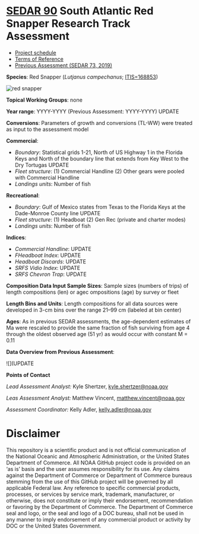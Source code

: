 
# [SEDAR 90](https://sedarweb.org/assessments/sedar-90-south-atlantic-red-snapper/) South Atlantic Red Snapper Research Track Assessment

+ [Project schedule](https://sedarweb.org/documents/sedar-90-south-atlantic-red-snapper-project-schedule-pdf/)
+ [Terms of Reference](https://sedarweb.org/documents/sedar-90-south-atlantic-red-snapper-terms-of-reference-pdf/)
+ [Previous Assessment (SEDAR 73, 2019)](https://sedarweb.org/assessments/sedar-73/)

**Species**:
Red Snapper (*Lutjanus campechanus*; [ITIS=168853](https://www.itis.gov/servlet/SingleRpt/SingleRpt?search_topic=TSN&search_value=168853#null))

![red snapper](https://github.com/user-attachments/assets/a57c0f7e-d709-4730-9335-ce5381062f02)

**Topical Working Groups**: none

**Year range**: YYYY-YYYY (Previous Assessment: YYYY-YYYY) UPDATE

**Conversions**: Parameters of growth and conversions (TL-WW) were treated as input to the assessment model

**Commercial**:  
  + *Boundary*: Statistical grids 1-21, North of US Highway 1 in the Florida Keys and North of the boundary line that extends from Key West to the Dry Tortugas UPDATE
  + *Fleet structure*: (1) Commercial Handline (2) Other gears were pooled with Commercial Handline
  + *Landings units*: Number of fish

**Recreational**:  
  + *Boundary*: Gulf of Mexico states from Texas to the Florida Keys at the Dade-Monroe County line UPDATE
  + *Fleet structure*: (1) Headboat (2) Gen Rec (private and charter modes)
  + *Landings units*: Number of fish

**Indices**:  
  + *Commercial Handline*: UPDATE
  + *FHeadboat Index*: UPDATE
  + *Headboat Discards*: UPDATE    
  + *SRFS Vidio Index*: UPDATE
  + *SRFS Chevron Trap*: UPDATE


**Composition Data Input Sample Sizes**: Sample sizes (numbers of trips) of length compositions (len) or agec ompositions (age) by survey or fleet

**Length Bins and Units**: Length compositions for all data sources were developed in 3-cm bins over the range 21–99 cm (labeled at bin center)

**Ages**: As in previous SEDAR assessments, the age-dependent estimates of Ma were rescaled to provide the same fraction of fish surviving from age 4 through the oldest observed age (51 yr) as would occur with constant M = 0.11

**Data Overview from Previous Assessment**:

![](UPDATE


**Points of Contact**

*Lead Assessment Analyst:* Kyle Shertzer, kyle.shertzer@noaa.gov

*Leas Assessment Analyst:* Matthew Vincent, matthew.vincent@noaa.gov

*Assessment Coordinator:* Kelly Adler, kelly.adler@noaa.gov

# Disclaimer

This repository is a scientific product and is not official communication of the National Oceanic and Atmospheric Administration, or the United States Department of Commerce. All NOAA GitHub project code is provided on an ‘as is’ basis and the user assumes responsibility for its use. Any claims against the Department of Commerce or Department of Commerce bureaus stemming from the use of this GitHub project will be governed by all applicable Federal law. Any reference to specific commercial products, processes, or services by service mark, trademark, manufacturer, or otherwise, does not constitute or imply their endorsement, recommendation or favoring by the Department of Commerce. The Department of Commerce seal and logo, or the seal and logo of a DOC bureau, shall not be used in any manner to imply endorsement of any commercial product or activity by DOC or the United States Government.
